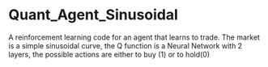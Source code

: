 # Quant_Agent_Sinusoidal
A reinforcement learning code for an agent that learns to trade. The market is a simple sinusoidal curve, the Q function is a Neural Network with 2 layers, the possible actions are either to buy (1) or to hold(0)
